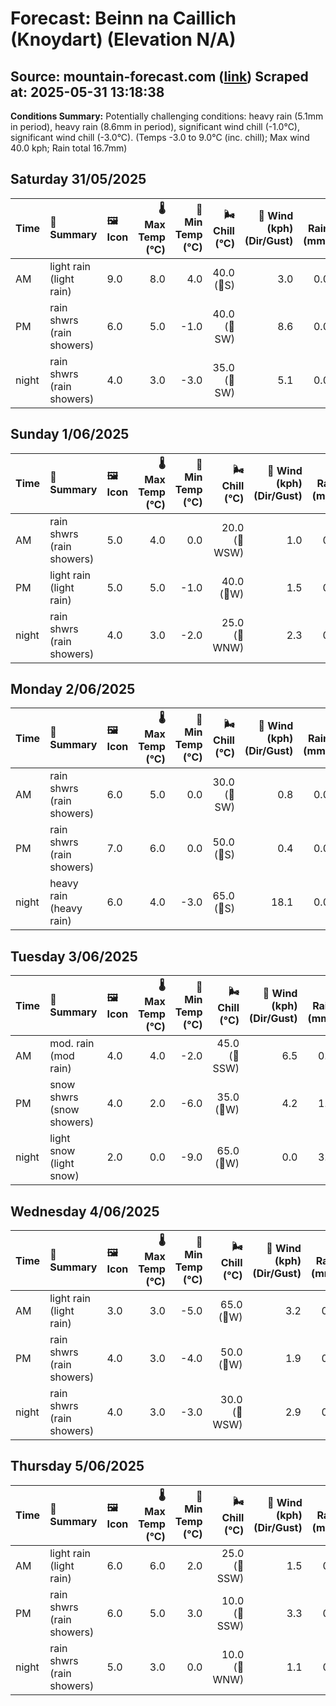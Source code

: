 # Forecast: Beinn na Caillich (Knoydart) (Elevation N/A)
**Source:** mountain-forecast.com ([link](https://www.mountain-forecast.com/peaks/Beinn-na-Caillich-Knoydart/forecasts/785))
**Scraped at:** 2025-05-31 13:18:38
---

**Conditions Summary:** Potentially challenging conditions: heavy rain (5.1mm in period), heavy rain (8.6mm in period), significant wind chill (-1.0°C), significant wind chill (-3.0°C). (Temps -3.0 to 9.0°C (inc. chill); Max wind 40.0 kph; Rain total 16.7mm)

## Saturday 31/05/2025
| **Time** | **📝 Summary** | **🖼️ Icon** | **🌡️ Max Temp (°C)** | **🥶 Min Temp (°C)** | **🌬️ Chill (°C)** | **💨 Wind (kph) (Dir/Gust)** | **💧 Rain (mm)** | **❄️ Snow (cm)** | **☁️ Cloud Base (m)** | **🧊 Freezing Lvl (m)** |
|:------- |:------- |:----- |--------------: |-------------: |-----------: |---------------------: |---------: |----------: |---------------: |----------------: |
| AM      | light rain<br><span class="icon-desc">(light rain)</span> | 9.0 | 8.0 | 4.0 | 40.0<br>(🧭S) | 3.0 | 0.0 | 650 | 2150 |
| PM      | rain shwrs<br><span class="icon-desc">(rain showers)</span> | 6.0 | 5.0 | -1.0 | 40.0<br>(🧭SW) | 8.6 | 0.0 | 200 | 1750 |
| night   | rain shwrs<br><span class="icon-desc">(rain showers)</span> | 4.0 | 3.0 | -3.0 | 35.0<br>(🧭SW) | 5.1 | 0.0 | 650 | 1300 |

## Sunday 1/06/2025
| **Time** | **📝 Summary** | **🖼️ Icon** | **🌡️ Max Temp (°C)** | **🥶 Min Temp (°C)** | **🌬️ Chill (°C)** | **💨 Wind (kph) (Dir/Gust)** | **💧 Rain (mm)** | **❄️ Snow (cm)** | **☁️ Cloud Base (m)** | **🧊 Freezing Lvl (m)** |
|:------- |:------- |:----- |--------------: |-------------: |-----------: |---------------------: |---------: |----------: |---------------: |----------------: |
| AM      | rain shwrs<br><span class="icon-desc">(rain showers)</span> | 5.0 | 4.0 | 0.0 | 20.0<br>(🧭WSW) | 1.0 | 0.0 | 500 | 1350 |
| PM      | light rain<br><span class="icon-desc">(light rain)</span> | 5.0 | 5.0 | -1.0 | 40.0<br>(🧭W) | 1.5 | 0.0 | 850 | 1500 |
| night   | rain shwrs<br><span class="icon-desc">(rain showers)</span> | 4.0 | 3.0 | -2.0 | 25.0<br>(🧭WNW) | 2.3 | 0.0 | 350 | 1300 |

## Monday 2/06/2025
| **Time** | **📝 Summary** | **🖼️ Icon** | **🌡️ Max Temp (°C)** | **🥶 Min Temp (°C)** | **🌬️ Chill (°C)** | **💨 Wind (kph) (Dir/Gust)** | **💧 Rain (mm)** | **❄️ Snow (cm)** | **☁️ Cloud Base (m)** | **🧊 Freezing Lvl (m)** |
|:------- |:------- |:----- |--------------: |-------------: |-----------: |---------------------: |---------: |----------: |---------------: |----------------: |
| AM      | rain shwrs<br><span class="icon-desc">(rain showers)</span> | 6.0 | 5.0 | 0.0 | 30.0<br>(🧭SW) | 0.8 | 0.0 | 500 | 1350 |
| PM      | rain shwrs<br><span class="icon-desc">(rain showers)</span> | 7.0 | 6.0 | 0.0 | 50.0<br>(🧭S) | 0.4 | 0.0 | 750 | 1650 |
| night   | heavy rain<br><span class="icon-desc">(heavy rain)</span> | 6.0 | 4.0 | -3.0 | 65.0<br>(🧭S) | 18.1 | 0.0 | 100 | 1700 |

## Tuesday 3/06/2025
| **Time** | **📝 Summary** | **🖼️ Icon** | **🌡️ Max Temp (°C)** | **🥶 Min Temp (°C)** | **🌬️ Chill (°C)** | **💨 Wind (kph) (Dir/Gust)** | **💧 Rain (mm)** | **❄️ Snow (cm)** | **☁️ Cloud Base (m)** | **🧊 Freezing Lvl (m)** |
|:------- |:------- |:----- |--------------: |-------------: |-----------: |---------------------: |---------: |----------: |---------------: |----------------: |
| AM      | mod. rain<br><span class="icon-desc">(mod rain)</span> | 4.0 | 4.0 | -2.0 | 45.0<br>(🧭SSW) | 6.5 | 0.0 | 100 | 1300 |
| PM      | snow shwrs<br><span class="icon-desc">(snow showers)</span> | 4.0 | 2.0 | -6.0 | 35.0<br>(🧭W) | 4.2 | 1.0 | 150 | 1300 |
| night   | light snow<br><span class="icon-desc">(light snow)</span> | 2.0 | 0.0 | -9.0 | 65.0<br>(🧭W) | 0.0 | 3.0 | 250 | 750 |

## Wednesday 4/06/2025
| **Time** | **📝 Summary** | **🖼️ Icon** | **🌡️ Max Temp (°C)** | **🥶 Min Temp (°C)** | **🌬️ Chill (°C)** | **💨 Wind (kph) (Dir/Gust)** | **💧 Rain (mm)** | **❄️ Snow (cm)** | **☁️ Cloud Base (m)** | **🧊 Freezing Lvl (m)** |
|:------- |:------- |:----- |--------------: |-------------: |-----------: |---------------------: |---------: |----------: |---------------: |----------------: |
| AM      | light rain<br><span class="icon-desc">(light rain)</span> | 3.0 | 3.0 | -5.0 | 65.0<br>(🧭W) | 3.2 | 0.0 | 150 | 1150 |
| PM      | rain shwrs<br><span class="icon-desc">(rain showers)</span> | 4.0 | 3.0 | -4.0 | 50.0<br>(🧭W) | 1.9 | 0.0 | 400 | 1200 |
| night   | rain shwrs<br><span class="icon-desc">(rain showers)</span> | 4.0 | 3.0 | -3.0 | 30.0<br>(🧭WSW) | 2.9 | 0.0 | 650 | 1250 |

## Thursday 5/06/2025
| **Time** | **📝 Summary** | **🖼️ Icon** | **🌡️ Max Temp (°C)** | **🥶 Min Temp (°C)** | **🌬️ Chill (°C)** | **💨 Wind (kph) (Dir/Gust)** | **💧 Rain (mm)** | **❄️ Snow (cm)** | **☁️ Cloud Base (m)** | **🧊 Freezing Lvl (m)** |
|:------- |:------- |:----- |--------------: |-------------: |-----------: |---------------------: |---------: |----------: |---------------: |----------------: |
| AM      | light rain<br><span class="icon-desc">(light rain)</span> | 6.0 | 6.0 | 2.0 | 25.0<br>(🧭SSW) | 1.5 | 0.0 | 350 | 1550 |
| PM      | rain shwrs<br><span class="icon-desc">(rain showers)</span> | 6.0 | 5.0 | 3.0 | 10.0<br>(🧭SSW) | 3.3 | 0.0 | 100 | 1700 |
| night   | rain shwrs<br><span class="icon-desc">(rain showers)</span> | 5.0 | 3.0 | 0.0 | 10.0<br>(🧭WNW) | 1.1 | 0.0 | 300 | 1550 |